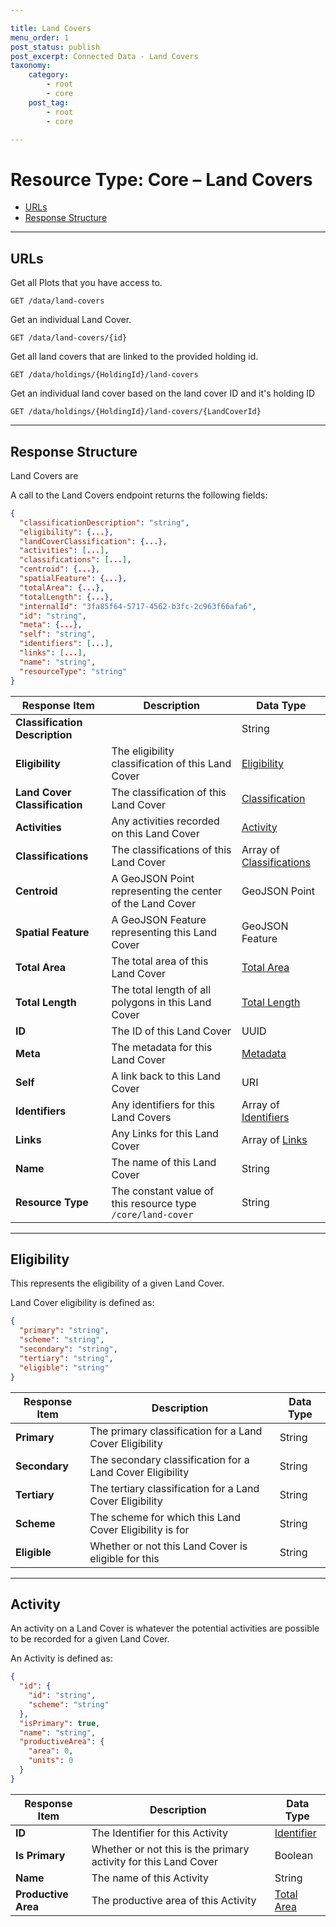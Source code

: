 ```yaml
---

title: Land Covers
menu_order: 1
post_status: publish
post_excerpt: Connected Data - Land Covers
taxonomy:
    category:
        - root
        - core
    post_tag:
        - root
        - core

---
```


# Resource Type: Core – Land Covers

- [URLs](#urls)
- [Response Structure](#response-structure)

---

## URLs

Get all Plots that you have access to.

```
GET /data/land-covers
```

Get an individual Land Cover.

```
GET /data/land-covers/{id}
```

Get all land covers that are linked to the provided holding id.

```
GET /data/holdings/{HoldingId}/land-covers
```

Get an individual land cover based on the land cover ID and it's holding ID
```
GET /data/holdings/{HoldingId}/land-covers/{LandCoverId}
```

---

## Response Structure

Land Covers are 

A call to the Land Covers endpoint returns the following fields:  

```json
{
  "classificationDescription": "string",
  "eligibility": {...},
  "landCoverClassification": {...},
  "activities": [...],
  "classifications": [...],
  "centroid": {...},
  "spatialFeature": {...},
  "totalArea": {...},
  "totalLength": {...},
  "internalId": "3fa85f64-5717-4562-b3fc-2c963f66afa6",
  "id": "string",
  "meta": {...},
  "self": "string",
  "identifiers": [...],
  "links": [...],
  "name": "string",
  "resourceType": "string"
}
```

| Response Item | Description | Data Type |
| ------------- | ----------- | --------- |
| **Classification Description** |   | String |
| **Eligibility** | The eligibility classification of this Land Cover | [Eligibility](#eligibility) |
| **Land Cover Classification** | The classification of this Land Cover | [Classification](/resource-types/common#classification) |
| **Activities** | Any activities recorded on this Land Cover | [Activity](#activity) |
| **Classifications** | The classifications of this Land Cover | Array of [Classifications](/resource-types/common#classification) |
| **Centroid** | A GeoJSON Point representing the center of the Land Cover | GeoJSON Point |
| **Spatial Feature** | A GeoJSON Feature representing this Land Cover | GeoJSON Feature |
| **Total Area** | The total area of this Land Cover | [Total Area](/resource-types/common#total-area) |
| **Total Length** | The total length of all polygons in this Land Cover | [Total Length](/resource-types/common#total-area) |
| **ID** | The ID of this Land Cover | UUID |
| **Meta** | The metadata for this Land Cover | [Metadata](/resource-types/common#metadata) |
| **Self** | A link back to this Land Cover | URI |
| **Identifiers** | Any identifiers for this Land Covers | Array of [Identifiers](/resource-types/common#identifier) |
| **Links** | Any Links for this Land Cover | Array of [Links](/resource-types/common#link) |
| **Name** | The name of this Land Cover | String |
| **Resource Type** | The constant value of this resource type<br/>`/core/land-cover` | String |

---

## Eligibility

This represents the eligibility of a given Land Cover.

Land Cover eligibility is defined as:

```json
{
  "primary": "string",
  "scheme": "string",
  "secondary": "string",
  "tertiary": "string",
  "eligible": "string"
}
```

| Response Item | Description | Data Type |
| ------------- | ----------- | --------- |
| **Primary** | The primary classification for a Land Cover Eligibility | String |
| **Secondary** | The secondary classification for a Land Cover Eligibility | String |
| **Tertiary** | The tertiary classification for a Land Cover Eligibility | String |
| **Scheme** | The scheme for which this Land Cover Eligibility is for | String |
| **Eligible** | Whether or not this Land Cover is eligible for this | String |

---

## Activity

An activity on a Land Cover is whatever the potential activities are possible to be recorded for a given Land Cover.

An Activity is defined as:

```json
{
  "id": {
    "id": "string",
    "scheme": "string"
  },
  "isPrimary": true,
  "name": "string",
  "productiveArea": {
    "area": 0,
    "units": 0
  }
}
```

| Response Item | Description | Data Type |
| ------------- | ----------- | --------- |
| **ID** | The Identifier for this Activity | [Identifier](/resource-types/common#identifier) |
| **Is Primary** | Whether or not this is the primary activity for this Land Cover | Boolean |
| **Name** | The name of this Activity | String |
| **Productive Area** | The productive area of this Activity | [Total Area](/resource-types/common#total-area) |